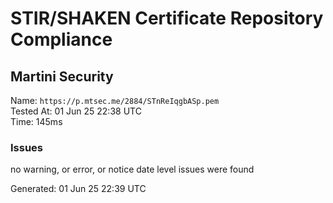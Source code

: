 # STIR/SHAKEN Certificate Repository Compliance

## Martini Security

Name: `https://p.mtsec.me/2884/STnReIqgbASp.pem`\
Tested At: 01 Jun 25 22:38 UTC\
Time: 145ms

### Issues

no warning, or error, or notice date level issues were found

Generated: 01 Jun 25 22:39 UTC